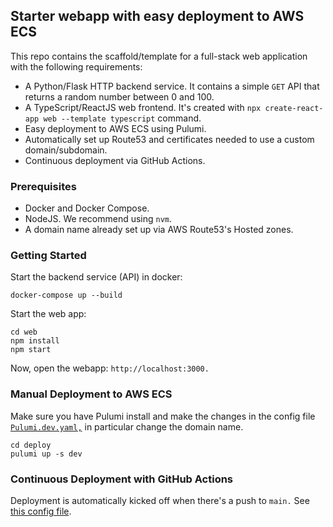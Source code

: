 ## Starter webapp with easy deployment to AWS ECS

This repo contains the scaffold/template for a full-stack web application with the following requirements: 

- A Python/Flask HTTP backend service. It contains a simple `GET` API that returns
  a random number between 0 and 100.
- A TypeScript/ReactJS web frontend. It's created with
  `npx create-react-app web --template typescript` command.
- Easy deployment to AWS ECS using Pulumi.
- Automatically set up Route53 and certificates needed to use a custom domain/subdomain.
- Continuous deployment via GitHub Actions.

### Prerequisites

- Docker and Docker Compose.
- NodeJS. We recommend using `nvm`.
- A domain name already set up via AWS Route53's Hosted zones.

### Getting Started

Start the backend service (API) in docker:

```shell
docker-compose up --build
```

Start the web app:

```shell
cd web
npm install
npm start
```

Now, open the webapp: `http://localhost:3000.`

### Manual Deployment to AWS ECS

Make sure you have Pulumi install and make the changes in the config file [`Pulumi.dev.yaml,`](./deploy/Pulumi.dev.yaml)
in particular change the domain name.

```
cd deploy
pulumi up -s dev
```

### Continuous Deployment with GitHub Actions

Deployment is automatically kicked off when there's a push to `main.`
See [this config file](./.github/workflows/push.yml).
